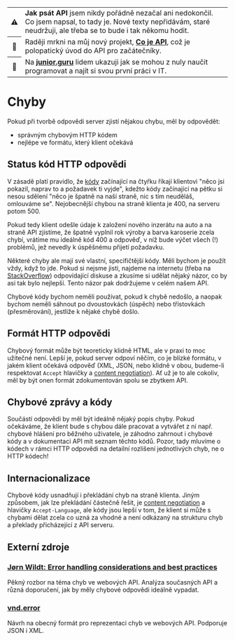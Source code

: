 <table>
    <tr>
        <th>⚠️</th>
        <td>
            <strong>Jak psát API</strong> jsem nikdy pořádně nezačal ani nedokončil. Co jsem napsal, to tady je. Nové texty nepřidávám, staré neudržuji, ale třeba se to bude i tak někomu hodit.
        </td>
    </tr>
    <tr>
        <th>📖</th>
        <td>
            Raději mrkni na můj nový projekt, <strong><a href="https://cojeapi.cz/">Co je API</a></strong>, což je polopatický úvod do API pro začátečníky.
        </td>
    </tr>
    <tr>
        <th>🐣</th>
        <td>
            Na <strong><a href="https://junior.guru/">junior.guru</a></strong> lidem ukazuji jak se mohou z nuly naučit programovat a najít si svou první práci v IT.
        </td>
    </tr>
</table>

# Chyby

Pokud při tvorbě odpovědi server zjistí nějakou chybu, měl by odpovědět:

- správným chybovým HTTP kódem
- nejlépe ve formátu, který klient očekává

## Status kód HTTP odpovědi

V zásadě platí pravidlo, že [kódy](https://cs.wikipedia.org/wiki/Stavov%C3%A9_k%C3%B3dy_HTTP) začínající na čtyřku říkají klientovi "něco jsi pokazil, naprav to a požadavek ti vyjde", kdežto kódy začínající na pětku si nesou sdělení "něco je špatně na naší straně, nic s tím neuděláš, omlouváme se". Nejobecnější chybou na straně klienta je 400, na serveru potom 500.

Pokud tedy klient odešle údaje k založení nového inzerátu na auto a na straně API zjistíme, že špatně vyplnil rok výroby a barva karoserie zcela chybí, vrátíme mu ideálně kód 400 a odpověď, v níž bude výčet všech (!) problémů, jež nevedly k úspěšnému přijetí požadavku.

Některé chyby ale mají své vlastní, specifičtější kódy. Měli bychom je použít vždy, když to jde. Pokud si nejsme jisti, najdeme na internetu (třeba na [StackOverflow](https://www.stackoverflow.com)) odpovídající diskuse a zkusíme si udělat nějaký názor, co by asi tak bylo nejlepší. Tento názor pak dodržujeme v celém našem API.

Chybové kódy bychom neměli používat, pokud k chybě nedošlo, a naopak bychom neměli sáhnout po dvoustovkách (úspěch) nebo třístovkách (přesměrování), jestliže k nějaké chybě došlo.

## Formát HTTP odpovědi

Chybový formát může být teoreticky klidně HTML, ale v praxi to moc užitečné není. Lepší je, pokud server odpoví něčím, co je blízké formátu, v jakém klient očekává odpověď (XML, JSON, nebo klidně v obou, budeme-li respektovat `Accept` hlavičky a [content negotiation](content-negotiation.md)). Ať už je to ale cokoliv, měl by být onen formát zdokumentován spolu se zbytkem API.

## Chybové zprávy a kódy

Součástí odpovědi by měl být ideálně nějaký popis chyby. Pokud očekáváme, že klient bude s chybou dále pracovat a vytvářet z ní např. chybové hlášení pro běžného uživatele, je záhodno zahrnout i chybové kódy a v dokumentaci API mít seznam těchto kódů. Pozor, tady mluvíme o kódech v rámci HTTP odpovědi na detailní rozlišení jednotlivých chyb, ne o HTTP kódech!

## Internacionalizace

Chybové kódy usnadňují i překládání chyb na straně klienta. Jiným způsobem, jak lze překládání částečně řešit, je [content negotiation](content-negotiation.md) a hlavičky `Accept-Language`, ale kódy jsou lepší v tom, že klient si může s chybami dělat zcela co uzná za vhodné a není odkázaný na strukturu chyb a překlady přicházející z API serveru.

## Externí zdroje

### [Jørn Wildt:  Error handling considerations and best practices](http://soabits.blogspot.cz/2013/05/error-handling-considerations-and-best.html)

Pěkný rozbor na téma chyb ve webových API. Analýza současných API a různá doporučení, jak by měly chybové odpovědi ideálně vypadat.

### [vnd.error](https://github.com/blongden/vnd.error)

Návrh na obecný formát pro reprezentaci chyb ve webových API. Podporuje JSON i XML.
